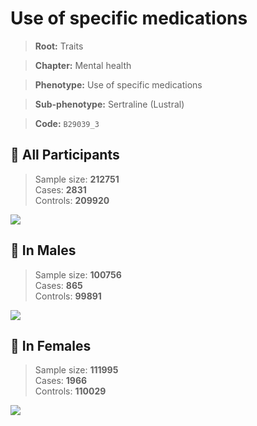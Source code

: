 # Use of specific medications
> **Root:** Traits  

> **Chapter:** Mental health  

> **Phenotype:** Use of specific medications  

> **Sub-phenotype:** Sertraline (Lustral)  

> **Code:** `B29039_3`

## 🧪 All Participants  
> Sample size: **212751**  
> Cases: **2831**  
> Controls: **209920**
<img src="/Traits/Figures/ALL/B29039_3.png"/>
<CsvTable src="/Traits/Data/ALL/LG_B29039_3.csv" label="🔍 View full results" />

## 👨 In Males  
> Sample size: **100756**  
> Cases: **865**  
> Controls: **99891**
<img src="/Traits/Figures/Male/B29039_3.png"/>
<CsvTable src="/Traits/Data/Male/LG_B29039_3.csv" label="🔍 View full results" />

## 👩 In Females  
> Sample size: **111995**  
> Cases: **1966**  
> Controls: **110029**
<img src="/Traits/Figures/Female/B29039_3.png"/>
<CsvTable src="/Traits/Data/Female/LG_B29039_3.csv" label="🔍 View full results" />
